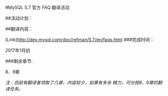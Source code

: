 #MySQL 5.7 官方 FAQ 翻译活动



##活动计划：



##翻译内容：

[Link]http://dev.mysql.com/doc/refman/5.7/en/faqs.html
###完成时间：


2017年1月初



###剩余章节:


8、9章



_注：目前有翻译者领取了几章，内容较少，如果有多余 精力，可分担8、9章的翻译任务。_
